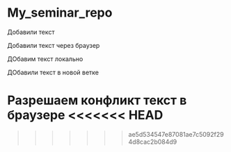 ﻿# My_seminar_repo

Добавили текст

Добавили текст через браузер

ДОбавим текст локально

ДОбавили текст в новой ветке 

Разрешаем конфликт текст в браузере
<<<<<<< HEAD
=======

>>>>>>> ae5d534547e87081ae7c5092f294d8cac2b084d9
